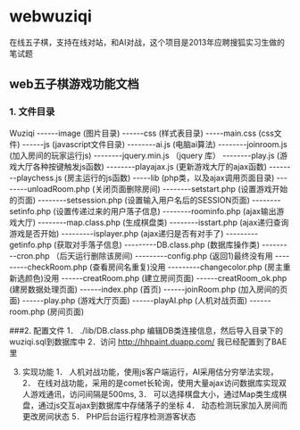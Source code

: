 # webwuziqi
在线五子棋，支持在线对站，和AI对战，这个项目是2013年应聘搜狐实习生做的笔试题

## web五子棋游戏功能文档
### 1.	文件目录
Wuziqi
------image     (图片目录)
------css			(样式表目录)
			-----main.css			(css文件)
------js			(javascript文件目录)
			--------ai.js	(电脑ai算法)
			--------joinroom.js	(加入房间的玩家运行js)
			--------jquery.min.js （jquery 库）
			--------play.js		(游戏大厅各种按键触发js函数)
			--------playajax.js	(更新游戏大厅的ajax函数)
			--------playchess.js		(房主运行的js函数)
-----lib			(php类，以及ajax调用页面目录)
			--------unloadRoom.php	(关闭页面删除房间)
			--------setstart.php		(设置游戏开始的页面)
			--------setsession.php	(设置输入用户名后的SESSION页面)
			--------setinfo.php		(设置传递过来的用户落子信息)
			--------roominfo.php			(ajax输出游戏大厅)
			--------map.class.php		(生成棋盘类)
			--------isstart.php			(ajax递归查询游戏是否开始)
			---------isplayer.php		(ajax递归是否有对手了)
			---------getinfo.php			(获取对手落子信息)
			---------DB.class.php		(数据库操作类)
			---------cron.php				（后天运行删除该房间)
			---------config.php			(返回1)最终没有用
			---------checkRoom.php		(查看房间名重复)没用
			---------changecolor.php	(房主重新选颜色)没用
------creatRoom.php			(建立房间页面)
------creatRoom_ok.php		(建房数据处理页面)
------index.php				(首页)
------joinRoom.php			(加入房间的页面)
------play.php				(游戏大厅页面)
------playAI.php				(人机对战页面)
------room.php				(房间页面)



###2.	配置文件
1．	./lib/DB.class.php
	编辑DB类连接信息，然后导入目录下的wuziqi.sql到数据库中
2．访问 http://hhpaint.duapp.com/  我已经配置到了BAE里

3.	实现功能
 1．	人机对战功能，使用js客户端运行，AI采用估分穷举法实现，
 2．	在线对战功能，采用的是comet长轮询，使用大量ajax访问数据库实现双人游戏通讯，访问间隔是500ms,
 3．	可以选择棋盘大小，通过Map类生成棋盘，通过js交互ajax到数据库中存储落子的坐标
 4．	动态检测玩家加入房间而更改房间状态
 5．	PHP后台运行程序检测游客状态
